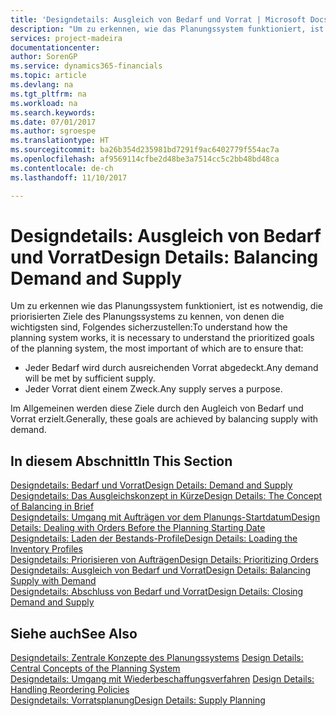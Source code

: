 ```yaml
---
title: 'Designdetails: Ausgleich von Bedarf und Vorrat | Microsoft Docs'
description: "Um zu erkennen, wie das Planungssystem funktioniert, ist es erforderlich, die priorisierten Ziele des Planungssystems zu kennen. Die wichtigsten davon sind, sicherzustellen, dass jeglicher Bedarf durch genügenden Vorrat befriedigt wird und jeder Vorrat einem Zweck dient."
services: project-madeira
documentationcenter: 
author: SorenGP
ms.service: dynamics365-financials
ms.topic: article
ms.devlang: na
ms.tgt_pltfrm: na
ms.workload: na
ms.search.keywords: 
ms.date: 07/01/2017
ms.author: sgroespe
ms.translationtype: HT
ms.sourcegitcommit: ba26b354d235981bd7291f9ac6402779f554ac7a
ms.openlocfilehash: af9569114cfbe2d48be3a7514cc5c2bb48bd48ca
ms.contentlocale: de-ch
ms.lasthandoff: 11/10/2017

---
```

# <a name="design-details-balancing-demand-and-supply"></a><span data-ttu-id="ae04b-103">Designdetails: Ausgleich von Bedarf und Vorrat</span><span class="sxs-lookup"><span data-stu-id="ae04b-103">Design Details: Balancing Demand and Supply</span></span>
<span data-ttu-id="ae04b-104">Um zu erkennen wie das Planungssystem funktioniert, ist es notwendig, die priorisierten Ziele des Planungssystems zu kennen, von denen die wichtigsten sind, Folgendes sicherzustellen:</span><span class="sxs-lookup"><span data-stu-id="ae04b-104">To understand how the planning system works, it is necessary to understand the prioritized goals of the planning system, the most important of which are to ensure that:</span></span>  

- <span data-ttu-id="ae04b-105">Jeder Bedarf wird durch ausreichenden Vorrat abgedeckt.</span><span class="sxs-lookup"><span data-stu-id="ae04b-105">Any demand will be met by sufficient supply.</span></span>  
- <span data-ttu-id="ae04b-106">Jeder Vorrat dient einem Zweck.</span><span class="sxs-lookup"><span data-stu-id="ae04b-106">Any supply serves a purpose.</span></span>  

 <span data-ttu-id="ae04b-107">Im Allgemeinen werden diese Ziele durch den Augleich von Bedarf und Vorrat erzielt.</span><span class="sxs-lookup"><span data-stu-id="ae04b-107">Generally, these goals are achieved by balancing supply with demand.</span></span>  

## <a name="in-this-section"></a><span data-ttu-id="ae04b-108">In diesem Abschnitt</span><span class="sxs-lookup"><span data-stu-id="ae04b-108">In This Section</span></span>  
[<span data-ttu-id="ae04b-109">Designdetails: Bedarf und Vorrat</span><span class="sxs-lookup"><span data-stu-id="ae04b-109">Design Details: Demand and Supply</span></span>](design-details-demand-and-supply.md)  
[<span data-ttu-id="ae04b-110">Designdetails: Das Ausgleichskonzept in Kürze</span><span class="sxs-lookup"><span data-stu-id="ae04b-110">Design Details: The Concept of Balancing in Brief</span></span>](design-details-the-concept-of-balancing-in-brief.md)  
[<span data-ttu-id="ae04b-111">Designdetails: Umgang mit Aufträgen vor dem Planungs-Startdatum</span><span class="sxs-lookup"><span data-stu-id="ae04b-111">Design Details: Dealing with Orders Before the Planning Starting Date</span></span>](design-details-dealing-with-orders-before-the-planning-starting-date.md)  
[<span data-ttu-id="ae04b-112">Designdetails: Laden der Bestands-Profile</span><span class="sxs-lookup"><span data-stu-id="ae04b-112">Design Details: Loading the Inventory Profiles</span></span>](design-details-loading-the-inventory-profiles.md)  
[<span data-ttu-id="ae04b-113">Designdetails: Priorisieren von Aufträgen</span><span class="sxs-lookup"><span data-stu-id="ae04b-113">Design Details: Prioritizing Orders</span></span>](design-details-prioritizing-orders.md)  
[<span data-ttu-id="ae04b-114">Designdetails: Ausgleich von Bedarf und Vorrat</span><span class="sxs-lookup"><span data-stu-id="ae04b-114">Design Details: Balancing Supply with Demand</span></span>](design-details-balancing-supply-with-demand.md)  
[<span data-ttu-id="ae04b-115">Designdetails: Abschluss von Bedarf und Vorrat</span><span class="sxs-lookup"><span data-stu-id="ae04b-115">Design Details: Closing Demand and Supply</span></span>](design-details-closing-demand-and-supply.md)  

## <a name="see-also"></a><span data-ttu-id="ae04b-116">Siehe auch</span><span class="sxs-lookup"><span data-stu-id="ae04b-116">See Also</span></span>  
 <span data-ttu-id="ae04b-117">[Designdetails: Zentrale Konzepte des Planungssystems](design-details-central-concepts-of-the-planning-system.md) </span><span class="sxs-lookup"><span data-stu-id="ae04b-117">[Design Details: Central Concepts of the Planning System](design-details-central-concepts-of-the-planning-system.md) </span></span>  
 <span data-ttu-id="ae04b-118">[Designdetails: Umgang mit Wiederbeschaffungsverfahren](design-details-handling-reordering-policies.md) </span><span class="sxs-lookup"><span data-stu-id="ae04b-118">[Design Details: Handling Reordering Policies](design-details-handling-reordering-policies.md) </span></span>  
 [<span data-ttu-id="ae04b-119">Designdetails: Vorratsplanung</span><span class="sxs-lookup"><span data-stu-id="ae04b-119">Design Details: Supply Planning</span></span>](design-details-supply-planning.md)

